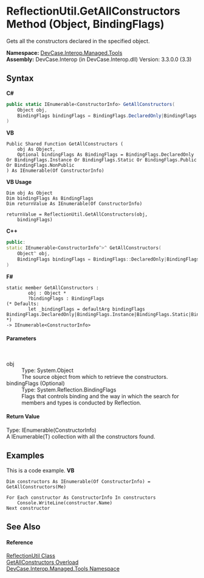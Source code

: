 # ReflectionUtil.GetAllConstructors Method (Object, BindingFlags)
 

Gets all the constructors declared in the specified object.

**Namespace:**&nbsp;<a href="N_DevCase_Interop_Managed_Tools">DevCase.Interop.Managed.Tools</a><br />**Assembly:**&nbsp;DevCase.Interop (in DevCase.Interop.dll) Version: 3.3.0.0 (3.3)

## Syntax

**C#**<br />
``` C#
public static IEnumerable<ConstructorInfo> GetAllConstructors(
	Object obj,
	BindingFlags bindingFlags = BindingFlags.DeclaredOnly|BindingFlags.Instance|BindingFlags.Static|BindingFlags.Public|BindingFlags.NonPublic
)
```

**VB**<br />
``` VB
Public Shared Function GetAllConstructors ( 
	obj As Object,
	Optional bindingFlags As BindingFlags = BindingFlags.DeclaredOnly Or BindingFlags.Instance Or BindingFlags.Static Or BindingFlags.Public Or BindingFlags.NonPublic
) As IEnumerable(Of ConstructorInfo)
```

**VB Usage**<br />
``` VB Usage
Dim obj As Object
Dim bindingFlags As BindingFlags
Dim returnValue As IEnumerable(Of ConstructorInfo)

returnValue = ReflectionUtil.GetAllConstructors(obj, 
	bindingFlags)
```

**C++**<br />
``` C++
public:
static IEnumerable<ConstructorInfo^>^ GetAllConstructors(
	Object^ obj, 
	BindingFlags bindingFlags = BindingFlags::DeclaredOnly|BindingFlags::Instance|BindingFlags::Static|BindingFlags::Public|BindingFlags::NonPublic
)
```

**F#**<br />
``` F#
static member GetAllConstructors : 
        obj : Object * 
        ?bindingFlags : BindingFlags 
(* Defaults:
        let _bindingFlags = defaultArg bindingFlags BindingFlags.DeclaredOnly|BindingFlags.Instance|BindingFlags.Static|BindingFlags.Public|BindingFlags.NonPublic
*)
-> IEnumerable<ConstructorInfo> 

```


#### Parameters
&nbsp;<dl><dt>obj</dt><dd>Type: System.Object<br />The source object from which to retrieve the constructors.</dd><dt>bindingFlags (Optional)</dt><dd>Type: System.Reflection.BindingFlags<br />Flags that controls binding and the way in which the search for members and types is conducted by Reflection.</dd></dl>

#### Return Value
Type: IEnumerable(ConstructorInfo)<br />A IEnumerable(T) collection with all the constructors found.

## Examples
This is a code example. 
**VB**<br />
``` VB
Dim constructors As IEnumerable(Of ConstructorInfo) = GetAllConstructors(Me)

For Each constructor As ConstructorInfo In constructors
    Console.WriteLine(constructor.Name)
Next constructor
```


## See Also


#### Reference
<a href="T_DevCase_Interop_Managed_Tools_ReflectionUtil">ReflectionUtil Class</a><br /><a href="Overload_DevCase_Interop_Managed_Tools_ReflectionUtil_GetAllConstructors">GetAllConstructors Overload</a><br /><a href="N_DevCase_Interop_Managed_Tools">DevCase.Interop.Managed.Tools Namespace</a><br />